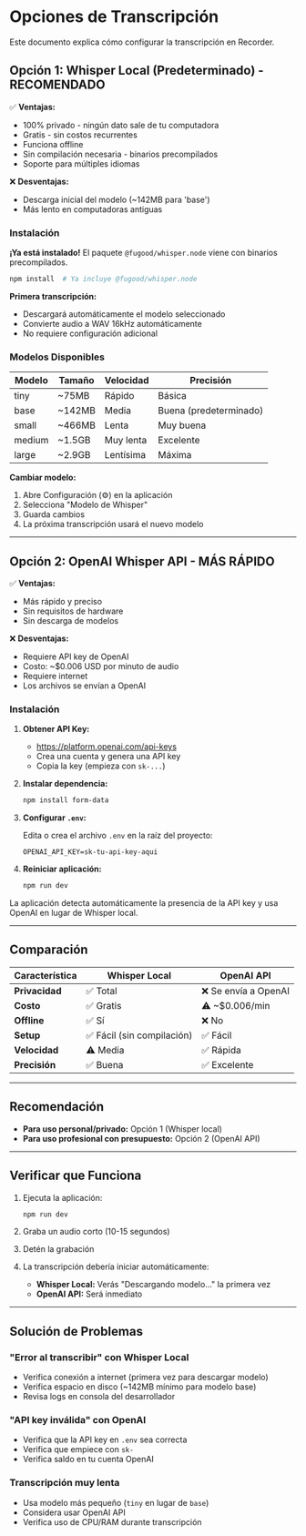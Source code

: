 # Opciones de Transcripción

Este documento explica cómo configurar la transcripción en Recorder.

## Opción 1: Whisper Local (Predeterminado) - RECOMENDADO

✅ **Ventajas:**
- 100% privado - ningún dato sale de tu computadora
- Gratis - sin costos recurrentes
- Funciona offline
- Sin compilación necesaria - binarios precompilados
- Soporte para múltiples idiomas

❌ **Desventajas:**
- Descarga inicial del modelo (~142MB para 'base')
- Más lento en computadoras antiguas

### Instalación

**¡Ya está instalado!** El paquete `@fugood/whisper.node` viene con binarios precompilados.

```bash
npm install  # Ya incluye @fugood/whisper.node
```

**Primera transcripción:**
- Descargará automáticamente el modelo seleccionado
- Convierte audio a WAV 16kHz automáticamente
- No requiere configuración adicional

### Modelos Disponibles

| Modelo | Tamaño | Velocidad | Precisión |
|--------|--------|-----------|-----------|
| tiny   | ~75MB  | Rápido    | Básica    |
| base   | ~142MB | Media     | Buena (predeterminado) |
| small  | ~466MB | Lenta     | Muy buena |
| medium | ~1.5GB | Muy lenta | Excelente |
| large  | ~2.9GB | Lentísima | Máxima    |

**Cambiar modelo:**
1. Abre Configuración (⚙️) en la aplicación
2. Selecciona "Modelo de Whisper"
3. Guarda cambios
4. La próxima transcripción usará el nuevo modelo

---

## Opción 2: OpenAI Whisper API - MÁS RÁPIDO

✅ **Ventajas:**
- Más rápido y preciso
- Sin requisitos de hardware
- Sin descarga de modelos

❌ **Desventajas:**
- Requiere API key de OpenAI
- Costo: ~$0.006 USD por minuto de audio
- Requiere internet
- Los archivos se envían a OpenAI

### Instalación

1. **Obtener API Key:**
   - https://platform.openai.com/api-keys
   - Crea una cuenta y genera una API key
   - Copia la key (empieza con `sk-...`)

2. **Instalar dependencia:**
   ```bash
   npm install form-data
   ```

3. **Configurar `.env`:**

   Edita o crea el archivo `.env` en la raíz del proyecto:
   ```
   OPENAI_API_KEY=sk-tu-api-key-aqui
   ```

4. **Reiniciar aplicación:**
   ```bash
   npm run dev
   ```

La aplicación detecta automáticamente la presencia de la API key y usa OpenAI en lugar de Whisper local.

---

## Comparación

| Característica | Whisper Local | OpenAI API |
|---|---|---|
| **Privacidad** | ✅ Total | ❌ Se envía a OpenAI |
| **Costo** | ✅ Gratis | ⚠️ ~$0.006/min |
| **Offline** | ✅ Sí | ❌ No |
| **Setup** | ✅ Fácil (sin compilación) | ✅ Fácil |
| **Velocidad** | ⚠️ Media | ✅ Rápida |
| **Precisión** | ✅ Buena | ✅ Excelente |

---

## Recomendación

- **Para uso personal/privado:** Opción 1 (Whisper local)
- **Para uso profesional con presupuesto:** Opción 2 (OpenAI API)

---

## Verificar que Funciona

1. Ejecuta la aplicación:
   ```bash
   npm run dev
   ```

2. Graba un audio corto (10-15 segundos)

3. Detén la grabación

4. La transcripción debería iniciar automáticamente:
   - **Whisper Local:** Verás "Descargando modelo..." la primera vez
   - **OpenAI API:** Será inmediato

---

## Solución de Problemas

### "Error al transcribir" con Whisper Local
- Verifica conexión a internet (primera vez para descargar modelo)
- Verifica espacio en disco (~142MB mínimo para modelo base)
- Revisa logs en consola del desarrollador

### "API key inválida" con OpenAI
- Verifica que la API key en `.env` sea correcta
- Verifica que empiece con `sk-`
- Verifica saldo en tu cuenta OpenAI

### Transcripción muy lenta
- Usa modelo más pequeño (`tiny` en lugar de `base`)
- Considera usar OpenAI API
- Verifica uso de CPU/RAM durante transcripción
